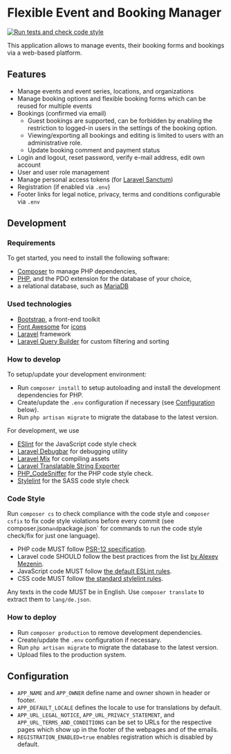 # Flexible Event and Booking Manager

[![Run tests and check code style](https://github.com/patrickrobrecht/flexible-event-and-booking-manager/actions/workflows/tests-and-code-style.yml/badge.svg)](https://github.com/patrickrobrecht/flexible-event-and-booking-manager/actions/workflows/tests-and-code-style.yml)

This application allows to manage events, their booking forms and bookings via a web-based platform.


## Features
- Manage events and event series, locations, and organizations
- Manage booking options and flexible booking forms which can be reused for multiple events
- Bookings (confirmed via email)
  - Guest bookings are supported, can be forbidden by enabling the restriction to logged-in users in the settings of the booking option.
  - Viewing/exporting all bookings and editing is limited to users with an administrative role.
  - Update booking comment and payment status
- Login and logout, reset password, verify e-mail address, edit own account
- User and user role management
- Manage personal access tokens (for [Laravel Sanctum](https://laravel.com/docs/9.x/sanctum))
- Registration (if enabled via `.env`)
- Footer links for legal notice, privacy, terms and conditions configurable via `.env`


## Development

### Requirements
To get started, you need to install the following software:
- [Composer](https://getcomposer.org/) to manage PHP dependencies,
- [PHP](https://www.php.net/), and the PDO extension for the database of your choice,
- a relational database, such as [MariaDB](https://mariadb.org/download/)

### Used technologies
- [Bootstrap](https://getbootstrap.com/), a front-end toolkit
- [Font Awesome](https://github.com/FortAwesome/Font-Awesome) for [icons](https://fontawesome.com/icons?d=gallery&m=free)
- [Laravel](https://laravel.com/docs/9.x) framework
- [Laravel Query Builder](https://spatie.be/docs/laravel-query-builder/v5/introduction) for custom filtering and sorting

### How to develop
To setup/update your development environment:
- Run `composer install` to setup autoloading and install the development dependencies for PHP.
- Create/update the `.env` configuration if necessary (see [Configuration](#configuration) below).
- Run `php artisan migrate` to migrate the database to the latest version.

For development, we use
- [ESlint](https://eslint.org/) for the JavaScript code style check
- [Laravel Debugbar](https://github.com/barryvdh/laravel-debugbar) for debugging utility
- [Laravel Mix](https://laravel-mix.com/docs/) for compiling assets
- [Laravel Translatable String Exporter](https://github.com/kkomelin/laravel-translatable-string-exporter)
- [PHP_CodeSniffer](https://github.com/squizlabs/PHP_CodeSniffer) for the PHP code style check.
- [Stylelint](https://stylelint.io/) for the SASS code style check

### Code Style
Run `composer cs` to check compliance with the code style
and `composer csfix` to fix code style violations before every commit
(see composer.json` and `package.json` for commands to run the code style check/fix for just one language).
- PHP code MUST follow [PSR-12 specification](https://www.php-fig.org/psr/psr-12/).
- Laravel code SHOULD follow the best practices from the list
  [by Alexey Mezenin](https://github.com/alexeymezenin/laravel-best-practices).
- JavaScript code MUST follow [the default ESLint rules](https://eslint.org/docs/rules/).
- CSS code MUST follow [the standard stylelint rules](https://stylelint.io/user-guide/rules).

Any texts in the code MUST be in English.
Use `composer translate` to extract them to `lang/de.json`.

### How to deploy
- Run `composer production` to remove development dependencies.
- Create/update the `.env` configuration if necessary.
- Run `php artisan migrate` to migrate the database to the latest version.
- Upload files to the production system.


## Configuration
- `APP_NAME` and `APP_OWNER` define name and owner shown in header or footer.
- `APP_DEFAULT_LOCALE` defines the locale to use for translations by default.
- `APP_URL_LEGAL_NOTICE`, `APP_URL_PRIVACY_STATEMENT`, and `APP_URL_TERMS_AND_CONDITIONS` can be set to URLs 
  for the respective pages which show up in the footer of the webpages and of the emails.
- `REGISTRATION_ENABLED=true` enables registration which is disabled by default.
